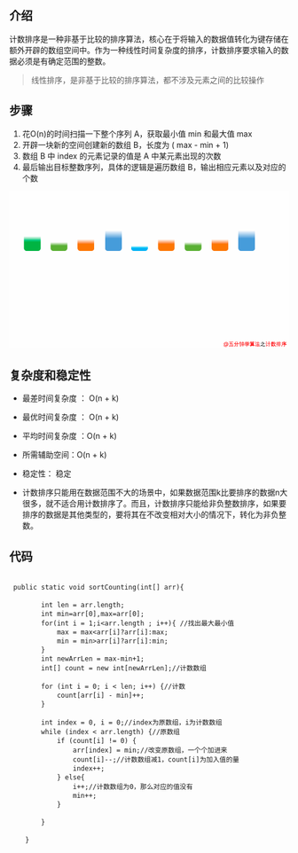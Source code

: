 ## 介绍
计数排序是一种非基于比较的排序算法，核心在于将输入的数据值转化为键存储在额外开辟的数组空间中。作为一种线性时间复杂度的排序，计数排序要求输入的数据必须是有确定范围的整数。
>线性排序，是非基于比较的排序算法，都不涉及元素之间的比较操作
## 步骤
1. 花O(n)的时间扫描一下整个序列 A，获取最小值 min 和最大值 max
1. 开辟一块新的空间创建新的数组 B，长度为 ( max - min + 1)
1. 数组 B 中 index 的元素记录的值是 A 中某元素出现的次数
1. 最后输出目标整数序列，具体的逻辑是遍历数组 B，输出相应元素以及对应的个数
 
![](https://raw.githubusercontent.com/binbinbin5/myPics/master/imgs/jishupaixu.gif)

## 复杂度和稳定性
- 最差时间复杂度 ： O(n + k)
- 最优时间复杂度 ： O(n + k)
- 平均时间复杂度 ：O(n + k)
- 所需辅助空间：O(n + k)
- 稳定性： 稳定

- 计数排序只能用在数据范围不大的场景中，如果数据范围k比要排序的数据n大很多，就不适合用计数排序了。而且，计数排序只能给非负整数排序，如果要排序的数据是其他类型的，要将其在不改变相对大小的情况下，转化为非负整数。

## 代码


``` 

 public static void sortCounting(int[] arr){

        int len = arr.length;
        int min=arr[0],max=arr[0];
        for(int i = 1;i<arr.length ; i++){ //找出最大最小值
            max = max<arr[i]?arr[i]:max;
            min = min>arr[i]?arr[i]:min;
        }
        int newArrLen = max-min+1;
        int[] count = new int[newArrLen];//计数数组

        for (int i = 0; i < len; i++) {//计数
            count[arr[i] - min]++;
        }
        
        int index = 0, i = 0;//index为原数组，i为计数数组
        while (index < arr.length) {//原数组
            if (count[i] != 0) {
                arr[index] = min;//改变原数组，一个个加进来
                count[i]--;//计数数组减1，count[i]为加入值的量
                index++;
            } else{
                i++;//计数数组为0，那么对应的值没有
                min++;
            }

        }

    }
```
